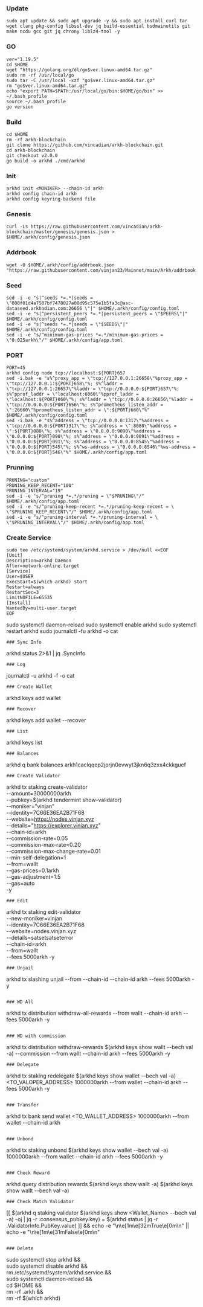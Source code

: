 ### Update
```
sudo apt update && sudo apt upgrade -y && sudo apt install curl tar wget clang pkg-config libssl-dev jq build-essential bsdmainutils git make ncdu gcc git jq chrony liblz4-tool -y
```
### GO
```
ver="1.19.5"
cd $HOME
wget "https://golang.org/dl/go$ver.linux-amd64.tar.gz"
sudo rm -rf /usr/local/go
sudo tar -C /usr/local -xzf "go$ver.linux-amd64.tar.gz"
rm "go$ver.linux-amd64.tar.gz"
echo "export PATH=$PATH:/usr/local/go/bin:$HOME/go/bin" >> ~/.bash_profile
source ~/.bash_profile
go version
```
### Build
```
cd $HOME
rm -rf arkh-blockchain
git clone https://github.com/vincadian/arkh-blockchain.git
cd arkh-blockchain
git checkout v2.0.0
go build -o arkhd ./cmd/arkhd
```

### Init
```
arkhd init <MONIKER> --chain-id arkh
arkhd config chain-id arkh
arkhd config keyring-backend file
```
### Genesis
```
curl -Ls https://raw.githubusercontent.com/vincadian/arkh-blockchain/master/genesis/genesis.json > $HOME/.arkh/config/genesis.json
```
### Addrbook
```
wget -O $HOME/.arkh/config/addrbook.json "https://raw.githubusercontent.com/vinjan23/Mainnet/main/Arkh/addrbook.json"
```

### Seed
```
sed -i -e "s|^seeds *=.*|seeds = \"808f01d4a7507bf7478027a08d95c575e1b5fa3c@asc-dataseed.arkhadian.com:26656 \"|" $HOME/.arkh/config/config.toml
sed -i -e "s|^persistent_peers *=.*|persistent_peers = \"$PEERS\"|" $HOME/.arkh/config/config.toml
sed -i -e "s|^seeds *=.*|seeds = \"$SEEDS\"|" $HOME/.arkh/config/config.toml
sed -i -e "s/^minimum-gas-prices *=.*/minimum-gas-prices = \"0.025arkh\"/" $HOME/.arkh/config/app.toml
```
### PORT
```
PORT=45
arkhd config node tcp://localhost:${PORT}657
sed -i.bak -e "s%^proxy_app = \"tcp://127.0.0.1:26658\"%proxy_app = \"tcp://127.0.0.1:${PORT}658\"%; s%^laddr = \"tcp://127.0.0.1:26657\"%laddr = \"tcp://0.0.0.0:${PORT}657\"%; s%^pprof_laddr = \"localhost:6060\"%pprof_laddr = \"localhost:${PORT}060\"%; s%^laddr = \"tcp://0.0.0.0:26656\"%laddr = \"tcp://0.0.0.0:${PORT}656\"%; s%^prometheus_listen_addr = \":26660\"%prometheus_listen_addr = \":${PORT}660\"%" $HOME/.arkh/config/config.toml
sed -i.bak -e "s%^address = \"tcp://0.0.0.0:1317\"%address = \"tcp://0.0.0.0:${PORT}317\"%; s%^address = \":8080\"%address = \":${PORT}080\"%; s%^address = \"0.0.0.0:9090\"%address = \"0.0.0.0:${PORT}090\"%; s%^address = \"0.0.0.0:9091\"%address = \"0.0.0.0:${PORT}091\"%; s%^address = \"0.0.0.0:8545\"%address = \"0.0.0.0:${PORT}545\"%; s%^ws-address = \"0.0.0.0:8546\"%ws-address = \"0.0.0.0:${PORT}546\"%" $HOME/.arkh/config/app.toml
```
### Prunning
```
PRUNING="custom"
PRUNING_KEEP_RECENT="100"
PRUNING_INTERVAL="19"
sed -i -e "s/^pruning *=.*/pruning = \"$PRUNING\"/" $HOME/.arkh/config/app.toml
sed -i -e "s/^pruning-keep-recent *=.*/pruning-keep-recent = \
\"$PRUNING_KEEP_RECENT\"/" $HOME/.arkh/config/app.toml
sed -i -e "s/^pruning-interval *=.*/pruning-interval = \
\"$PRUNING_INTERVAL\"/" $HOME/.arkh/config/app.toml
```
### Create Service
```
sudo tee /etc/systemd/system/arkhd.service > /dev/null <<EOF
[Unit]
Description=arkhd Daemon
After=network-online.target
[Service]
User=$USER
ExecStart=$(which arkhd) start
Restart=always
RestartSec=3
LimitNOFILE=65535
[Install]
WantedBy=multi-user.target
EOF
```
sudo systemctl daemon-reload
sudo systemctl enable arkhd
sudo systemctl restart arkhd
sudo journalctl -fu arkhd -o cat
```
### Sync Info
```
arkhd status 2>&1 | jq .SyncInfo
```
### Log
```
journalctl -u arkhd -f -o cat
```
### Create Wallet
```
arkhd keys add wallet
```
### Recover
```
arkhd keys add wallet --recover
```
### List 
```
arkhd keys list
```
### Balances
```
arkhd q bank balances arkh1caclqqep2jprjn0evwyt3jkn6q3zxx4ckkguef
```
### Create Validator
```
arkhd tx staking create-validator \
--amount=30000000arkh \
--pubkey=$(arkhd tendermint show-validator) \
--moniker="vinjan" \
--identity=7C66E36EA2B71F68 \
--website=https://nodes.vinjan.xyz \
--details="https://explorer.vinjan.xyz" \
--chain-id=arkh \
--commission-rate=0.05 \
--commission-max-rate=0.20 \
--commission-max-change-rate=0.01 \
--min-self-delegation=1 \
--from=wallt \
--gas-prices=0.1arkh \
--gas-adjustment=1.5 \
--gas=auto \
-y
```
### Edit
```
arkhd tx staking edit-validator \
--new-moniker=vinjan \
 --identity=7C66E36EA2B71F68 \
 --website=nodes.vinjan.xyz \
 --details=satsetsatseterror \
 --chain-id=arkh \
 --from=wallt \
 --fees 5000arkh 
 -y
``` 
### Unjail
```
arkhd tx slashing unjail --from <wallet> --chain-id --chain-id arkh --fees 5000arkh -y
```

### WD All
```
arkhd tx distribution withdraw-all-rewards --from wallt --chain-id arkh --fees 5000arkh  -y
```

### WD with commission
```
arkhd tx distribution withdraw-rewards $(arkhd keys show wallt --bech val -a) --commission --from wallt --chain-id arkh --fees 5000arkh  -y
```
### Delegate
```
arkhd tx staking redelegate $(arkhd keys show wallet --bech val -a) <TO_VALOPER_ADDRESS> 1000000arkh --from wallet --chain-id arkh  --fees 5000arkh  -y
```

### Transfer
```
arkhd tx bank send wallet <TO_WALLET_ADDRESS> 1000000arkh --from wallet --chain-id arkh
```

### Unbond
```
arkhd tx staking unbond $(arkhd keys show wallet --bech val -a) 1000000arkh --from wallet --chain-id arkh --fees 5000arkh  -y
```

### Check Reward
```
arkhd query distribution rewards $(arkhd keys show wallt -a) $(arkhd keys show wallt --bech val -a)
```
### Check Match Validator
```
[[ $(arkhd q staking validator $(arkhd keys show <Wallet_Name> --bech val -a) -oj | jq -r .consensus_pubkey.key) = $(arkhd status | jq -r .ValidatorInfo.PubKey.value) ]] && echo -e "\n\e[1m\e[32mTrue\e[0m\n" || echo -e "\n\e[1m\e[31mFalse\e[0m\n"
```

### Delete
```
sudo systemctl stop arkhd && \
sudo systemctl disable arkhd && \
rm /etc/systemd/system/arkhd.service && \
sudo systemctl daemon-reload && \
cd $HOME && \
rm -rf .arkh && \
rm -rf $(which arkhd)
```

 




